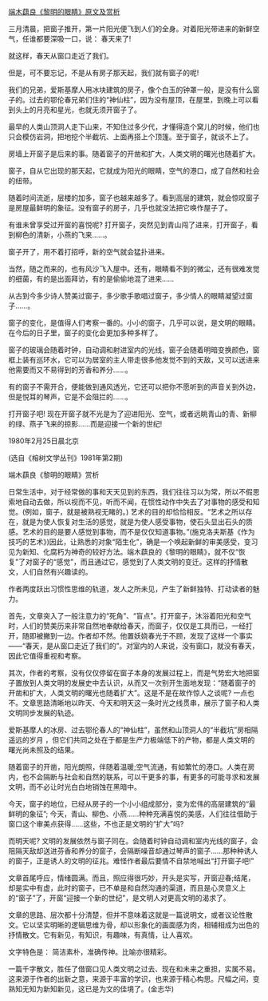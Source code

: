[端木蕻良《黎明的眼睛》原文及赏析](https://www.vrrw.net/wx/9124.html)

三月清晨，把窗子推开，第一片阳光便飞到人们的全身。对着阳光带进来的新鲜空气，任谁都要深吸一口，说： 春天来了!

就这样，春天从窗口走近了我们。

但是，可不要忘记，不是从有房子那天起，我们就有窗子的呢!

我们的兄弟，爱斯基摩人用冰块建筑的房子，像个白玉的钟罩一般，是没有什么窗子的。过去的鄂伦春兄弟们住的“神仙柱”，因为没有屋顶，在屋里，到晚上可以看到头上的月亮和星光，也就无须开窗子了。

最早的人类山顶洞人走下山来，不知住过多少代，才懂得造个窝儿的时候，他们也只会模仿岩洞，把地挖个半截坑、上面再搭上个顶篷。至于窗子，就谈不上了。



房墙上开窗子是后来的事。随着窗子的开凿和扩大，人类文明的曙光也随着扩大。

窗子，自从它出现的那天起，它就成为阳光的眼睛，空气的港口，成了自然和社会的纽带。

随着时间流逝，层楼的加多，窗子也越来越多了。看到高层的建筑，就会惊叹窗子是房屋最鲜明的象征。没有窗子的房子，几乎也就没法把它唤作屋子了。

有谁未曾享受过开窗的喜悦呢? 打开窗子，突然见到青山闯了进来，打开窗子，看到柳色的清新，小燕的飞来……。

窗子开了，用不着打招呼，新的空气就会猛扑进来。

当然，随之而来的，也有风沙飞入屋中。还有，眼睛看不到的微尘，还有很难发觉的细菌，有的是出面拜访，有的是偷偷地混了进来……

从古到今多少诗人赞美过窗子，多少歌手歌唱过窗子，多少情人的眼睛凝望过窗子……。

窗子的变化，是值得人们考察一番的。小小的窗子，几乎可以说，是文明的眼睛。在今后的日子里，窗子的变化会更加多种多样了。

窗子的玻璃会随着时钟，自动调和射进室内的光线，窗子会随着明暗变换颜色，窗框上装有巡环水，它可以为居室的主人带走很多他发觉不到的天敌，又可以送进来他需要而又不易得到的芳香和养分……。

有的窗子不需开合，便能做到通风透光，它还可以把你不愿听到的声音关到外边，但是悦耳的琴声，它是不会阻拦的……。

打开窗子吧! 现在开窗子就不光是为了迎进阳光、空气，或者远眺青山的青、新柳的绿、燕子飞来的掠影……而是迎接一个新的世纪!

1980年2月25日晨北京

(选自《榕树文学丛刊》1981年第2期)

端木蕻良《黎明的眼睛》赏析

日常生活中，对于经常做的事和天天见到的东西，我们往往习以为常，所以不假思索地自动去做，所以视而不见，听而不闻，在惯性动作中失去了对事物的感受和知觉。(例如，窗子，就是被熟视无睹的。) 艺术的目的却恰恰相反。“艺术之所以存在，就是为使人恢复对生活的感觉，就是为使人感受事物，使石头显出石头的质感。艺术的目的是要人感觉到事物，而不是仅仅知道事物。”(施克洛夫斯基《作为技巧的艺术》)因此，让熟悉的对象“陌生化”，确是一个唤起新鲜的审美感受，变习见为新知、化腐朽为神奇的较好方法。端木蕻良的《黎明的眼睛》，就不仅“恢复”了对窗子的“感觉”，而且通过它，感觉到了人类文明的变迁。这样的抒情散文，人们自然有兴趣读的。

作者两度跃出习惯性思维的轨道，发人之所未见，产生了新鲜独特、打动读者的魅力。

首先，文章突入了一般注意力的“死角”、“盲点”。打开窗子，沐浴着阳光和空气时，人们的赞美历来非常自然地奉献给春天，而窗子，仅仅是工具而已，一经打开，随即被撇到一边。作者却不然。他置妖娆春光于不顾，发现了这样一个事实——“春天，是从窗口走近了我们的”。对室内的人来说，没有窗口，就没有春天，因此它值得重视和考察。

其次，作者的考察，没有仅仅停留在窗子本身的发展过程上，而是气势宏大地把窗子置放到人类文明的发展史中去认识，从而又一次别开生面地发现：“随着窗子的开凿和扩大，人类文明的曙光也随着扩大”。这是不是在故作惊人之谈呢? 一点也不。文章思路清晰地以昨天、今天和明天这一条时光之线贯串，展示了窗子和人类文明同步发展的轨迹。

爱斯基摩人的冰房、过去鄂伦春人的“神仙柱”，虽然和山顶洞人的“半截坑”房相隔遥远的岁月 ，但它们共同之处在于都是生产力极端低下的产物，都是人类文明的曙光尚未照及的结果。

随着窗子的开凿，阳光朗照，伴随着温暖;空气流通，有如繁忙的港口。人类在房内，也不会隔断与社会和自然的联系，可以干更多的事，有更多的可能寻求和发展文明，而不必让时光白白地销蚀在黑暗中。

今天，窗子的地位，已经从房子的一个小小组成部分，变为宏伟的高层建筑的“最鲜明的象征”; 今天，青山、柳色、小燕……种种充满喜悦的美感，人们往往借助于窗口这个审美点获得……这些，不也正是文明的“扩大”吗?

而明天呢? 文明的发展依然与窗子同在。会随着时钟自动调和室内光线的窗子，会阻隔天敌却送进芬香和养分的窗子，会隔断噪音却通过琴声的窗子……那种种诱人的窗子，正是诱人的文明的征兆。难怪作者最后要情不自禁地喊出“打开窗子吧!”

文章首尾呼应，情绪圆满。而且，照应得很巧妙，开头是实写，开窗迎春;结尾，却是实中有虚，此时的窗子，已不单是和自然沟通的渠道，而且是心灵意义上的“窗子”了，开窗“迎接一个新的世纪”，是文明人对更高文明的渴求了。

文章的思路、层次都十分清楚，但并不意味着这就是一篇说明文，或者议论性散文。它以坚实明晰的逻辑思维为骨，却以形象化的画面感为肉，相辅相成为出色的抒情散文。它有新见，有知识，有趣味，有真情，让人喜欢。

文字特色是： 简洁素朴，准确传神。比喻亦很精彩。

一篇千字散文，胜任了借窗口见人类文明之过去、现在和未来之重担，实属不易。这来源于作者的出新之意，来源于丰富的学识，也来源于精心构思。尺幅之间，变熟知无知为新知新见，这已是为文的佳境了。(金志华)

